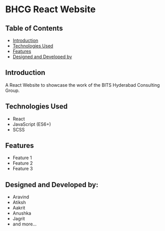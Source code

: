 # BHCG React Website

## Table of Contents

-   [Introduction](#introduction)
-   [Technologies Used](#technologies-used)
-   [Features](#features)
-   [Designed and Developed by](#designed-and-developed-by)

## Introduction

A React Website to showcase the work of the BITS Hyderabad Consulting Group.

## Technologies Used

-   React
-   JavaScript (ES6+)
-   SCSS

## Features

-   Feature 1
-   Feature 2
-   Feature 3

## Designed and Developed by:

-   Aravind
-   Atiksh
-   Aakrit
-   Anushka
-   Jagrit
-   and more...
